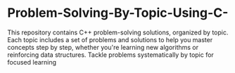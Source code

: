 # Problem-Solving-By-Topic-Using-C-
This repository contains C++ problem-solving solutions, organized by topic. Each topic includes a set of problems and solutions to help you master concepts step by step, whether you're learning new algorithms or reinforcing data structures. Tackle problems systematically by topic for focused learning
